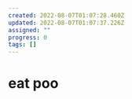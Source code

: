```yaml
---
created: 2022-08-07T01:07:28.460Z
updated: 2022-08-07T01:07:37.226Z
assigned: ""
progress: 0
tags: []
---
```


# eat poo
